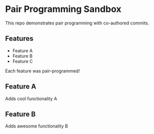 # Pair Programming Sandbox

This repo demonstrates pair programming with co-authored commits.

## Features
- Feature A
- Feature B
- Feature C

Each feature was pair-programmed!

## Feature A
Adds cool functionality A

## Feature B
Adds awesome functionality B

